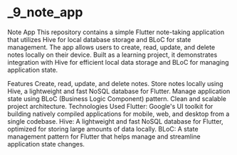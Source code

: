 # _9_note_app

Note App
This repository contains a simple Flutter note-taking application that utilizes Hive for local database storage and BLoC for state management. The app allows users to create, read, update, and delete notes locally on their device. Built as a learning project, it demonstrates integration with Hive for efficient local data storage and BLoC for managing application state.

Features
Create, read, update, and delete notes.
Store notes locally using Hive, a lightweight and fast NoSQL database for Flutter.
Manage application state using BLoC (Business Logic Component) pattern.
Clean and scalable project architecture.
Technologies Used
Flutter: Google's UI toolkit for building natively compiled applications for mobile, web, and desktop from a single codebase.
Hive: A lightweight and fast NoSQL database for Flutter, optimized for storing large amounts of data locally.
BLoC: A state management pattern for Flutter that helps manage and streamline application state changes.
